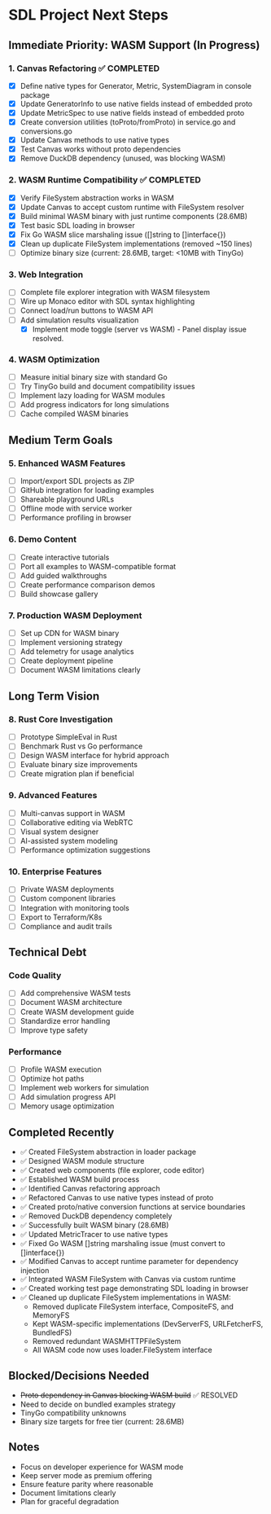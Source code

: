 # SDL Project Next Steps

## Immediate Priority: WASM Support (In Progress)

### 1. Canvas Refactoring ✅ COMPLETED
- [x] Define native types for Generator, Metric, SystemDiagram in console package
- [x] Update GeneratorInfo to use native fields instead of embedded proto
- [x] Update MetricSpec to use native fields instead of embedded proto
- [x] Create conversion utilities (toProto/fromProto) in service.go and conversions.go
- [x] Update Canvas methods to use native types
- [x] Test Canvas works without proto dependencies
- [x] Remove DuckDB dependency (unused, was blocking WASM)

### 2. WASM Runtime Compatibility ✅ COMPLETED
- [x] Verify FileSystem abstraction works in WASM
- [x] Update Canvas to accept custom runtime with FileSystem resolver
- [x] Build minimal WASM binary with just runtime components (28.6MB)
- [x] Test basic SDL loading in browser
- [x] Fix Go WASM slice marshaling issue ([]string to []interface{})
- [x] Clean up duplicate FileSystem implementations (removed ~150 lines)
- [ ] Optimize binary size (current: 28.6MB, target: <10MB with TinyGo)

### 3. Web Integration
- [ ] Complete file explorer integration with WASM filesystem
- [ ] Wire up Monaco editor with SDL syntax highlighting
- [ ] Connect load/run buttons to WASM API
- [ ] Add simulation results visualization
    - [x] Implement mode toggle (server vs WASM) - Panel display issue resolved.

### 4. WASM Optimization
- [ ] Measure initial binary size with standard Go
- [ ] Try TinyGo build and document compatibility issues
- [ ] Implement lazy loading for WASM modules
- [ ] Add progress indicators for long simulations
- [ ] Cache compiled WASM binaries

## Medium Term Goals

### 5. Enhanced WASM Features
- [ ] Import/export SDL projects as ZIP
- [ ] GitHub integration for loading examples
- [ ] Shareable playground URLs
- [ ] Offline mode with service worker
- [ ] Performance profiling in browser

### 6. Demo Content
- [ ] Create interactive tutorials
- [ ] Port all examples to WASM-compatible format
- [ ] Add guided walkthroughs
- [ ] Create performance comparison demos
- [ ] Build showcase gallery

### 7. Production WASM Deployment
- [ ] Set up CDN for WASM binary
- [ ] Implement versioning strategy
- [ ] Add telemetry for usage analytics
- [ ] Create deployment pipeline
- [ ] Document WASM limitations clearly

## Long Term Vision

### 8. Rust Core Investigation
- [ ] Prototype SimpleEval in Rust
- [ ] Benchmark Rust vs Go performance
- [ ] Design WASM interface for hybrid approach
- [ ] Evaluate binary size improvements
- [ ] Create migration plan if beneficial

### 9. Advanced Features
- [ ] Multi-canvas support in WASM
- [ ] Collaborative editing via WebRTC
- [ ] Visual system designer
- [ ] AI-assisted system modeling
- [ ] Performance optimization suggestions

### 10. Enterprise Features
- [ ] Private WASM deployments
- [ ] Custom component libraries
- [ ] Integration with monitoring tools
- [ ] Export to Terraform/K8s
- [ ] Compliance and audit trails

## Technical Debt

### Code Quality
- [ ] Add comprehensive WASM tests
- [ ] Document WASM architecture
- [ ] Create WASM development guide
- [ ] Standardize error handling
- [ ] Improve type safety

### Performance
- [ ] Profile WASM execution
- [ ] Optimize hot paths
- [ ] Implement web workers for simulation
- [ ] Add simulation progress API
- [ ] Memory usage optimization

## Completed Recently
- ✅ Created FileSystem abstraction in loader package
- ✅ Designed WASM module structure
- ✅ Created web components (file explorer, code editor)
- ✅ Established WASM build process
- ✅ Identified Canvas refactoring approach
- ✅ Refactored Canvas to use native types instead of proto
- ✅ Created proto/native conversion functions at service boundaries
- ✅ Removed DuckDB dependency completely
- ✅ Successfully built WASM binary (28.6MB)
- ✅ Updated MetricTracer to use native types
- ✅ Fixed Go WASM []string marshaling issue (must convert to []interface{})
- ✅ Modified Canvas to accept runtime parameter for dependency injection
- ✅ Integrated WASM FileSystem with Canvas via custom runtime
- ✅ Created working test page demonstrating SDL loading in browser
- ✅ Cleaned up duplicate FileSystem implementations in WASM:
  - Removed duplicate FileSystem interface, CompositeFS, and MemoryFS
  - Kept WASM-specific implementations (DevServerFS, URLFetcherFS, BundledFS)
  - Removed redundant WASMHTTPFileSystem
  - All WASM code now uses loader.FileSystem interface

## Blocked/Decisions Needed
- ~~Proto dependency in Canvas blocking WASM build~~ ✅ RESOLVED
- Need to decide on bundled examples strategy
- TinyGo compatibility unknowns
- Binary size targets for free tier (current: 28.6MB)

## Notes
- Focus on developer experience for WASM mode
- Keep server mode as premium offering
- Ensure feature parity where reasonable
- Document limitations clearly
- Plan for graceful degradation